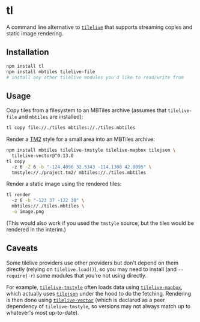 # tl

A command line alternative to
[`tilelive`](https://github.com/mapbox/tilelive.js) that supports streaming
copies and static image rendering.

## Installation

```bash
npm install tl
npm install mbtiles tilelive-file
# install any other tilelive modules you'd like to read/write from
```

## Usage

Copy tiles from a filesystem to an MBTiles archive (assumes that
`tilelive-file` and `mbtiles` are installed):

```bash
tl copy file://./tiles mbtiles://./tiles.mbtiles
```

Render a [TM2](https://github.com/mapbox/tm2) style for a small area into an
MBTiles archive:

```bash
npm install mbtiles tilelive-tmstyle tilelive-mapbox tilejson \
  tilelive-vector@^0.13.0
tl copy 
  -z 6 -Z 6 -b "-124.4096 32.5343 -114.1308 42.0095" \
  tmstyle://./project.tm2/ mbtiles://./tiles.mbtiles
```

Render a static image using the rendered tiles:

```bash
tl render
  -z 6 -b "-123 37 -122 38" \
  mbtiles://./tiles.mbtiles \
  -o image.png
```

(This would also work if you used the `tmstyle` source, but the tiles would be
rendered in the interim.)


## Caveats

Some tilelive providers use other providers but don't depend on them directly
(relying on `tilelive.load()`), so you may need to install (and `--require|-r`)
some modules that you're not using directly.

For example, [`tilelive-tmstyle`](https://github.com/mojodna/tilelive-tmstyle)
often loads data using
[`tilelive-mapbox`](https://github.com/mojodna/tilelive-mapbox), which actually
uses [`tilejson`](https://github.com/mapbox/node-tilejson) under the hood to do
the fetching. Rendering is then done using
[`tilelive-vector`](https://github.com/mapbox/tilelive-vector) (which is
declared as a peer dependency of `tilelive-tmstyle`, so versions may not always
match up to whatever's most up-to-date).
